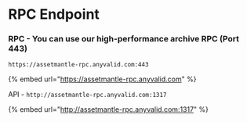 # RPC Endpoint

### RPC - You can use our high-performance archive RPC (Port 443)

`https://assetmantle-rpc.anyvalid.com:443`

{% embed url="https://assetmantle-rpc.anyvalid.com" %}

API - `http://assetmantle-rpc.anyvalid.com:1317`

{% embed url="http://assetmantle-rpc.anyvalid.com:1317" %}
